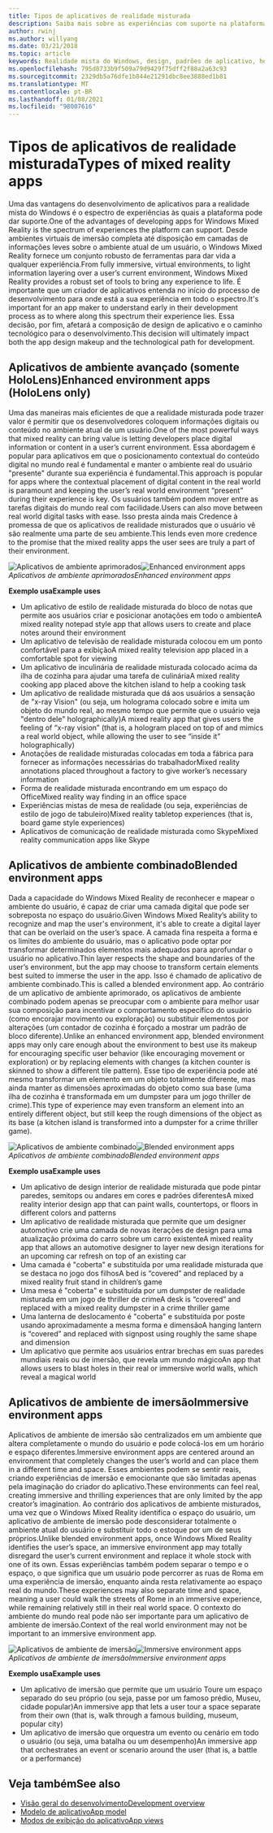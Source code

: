 ```yaml
---
title: Tipos de aplicativos de realidade misturada
description: Saiba mais sobre as experiências com suporte na plataforma de realidade misturada, desde ambientes de imersão até a leve disposição em camadas sobre o ambiente de um usuário.
author: rwinj
ms.author: willyang
ms.date: 03/21/2018
ms.topic: article
keywords: Realidade mista do Windows, design, padrões de aplicativo, headset de realidade misturada, headset de realidade mista do Windows, headset da realidade virtual, HoloLens
ms.openlocfilehash: 795d8733b9f509a79d9429f75dff2f88a2a63c93
ms.sourcegitcommit: 2329db5a76dfe1b844e21291dbc8ee3888ed1b81
ms.translationtype: MT
ms.contentlocale: pt-BR
ms.lasthandoff: 01/08/2021
ms.locfileid: "98007616"
---
```

# <a name="types-of-mixed-reality-apps"></a><span data-ttu-id="7e05c-104">Tipos de aplicativos de realidade misturada</span><span class="sxs-lookup"><span data-stu-id="7e05c-104">Types of mixed reality apps</span></span>

<span data-ttu-id="7e05c-105">Uma das vantagens do desenvolvimento de aplicativos para a realidade mista do Windows é o espectro de experiências às quais a plataforma pode dar suporte.</span><span class="sxs-lookup"><span data-stu-id="7e05c-105">One of the advantages of developing apps for Windows Mixed Reality is the spectrum of experiences the platform can support.</span></span> <span data-ttu-id="7e05c-106">Desde ambientes virtuais de imersão completa até disposição em camadas de informações leves sobre o ambiente atual de um usuário, o Windows Mixed Reality fornece um conjunto robusto de ferramentas para dar vida a qualquer experiência.</span><span class="sxs-lookup"><span data-stu-id="7e05c-106">From fully immersive, virtual environments, to light information layering over a user’s current environment, Windows Mixed Reality provides a robust set of tools to bring any experience to life.</span></span> <span data-ttu-id="7e05c-107">É importante que um criador de aplicativos entenda no início do processo de desenvolvimento para onde está a sua experiência em todo o espectro.</span><span class="sxs-lookup"><span data-stu-id="7e05c-107">It's important for an app maker to understand early in their development process as to where along this spectrum their experience lies.</span></span> <span data-ttu-id="7e05c-108">Essa decisão, por fim, afetará a composição de design de aplicativo e o caminho tecnológico para o desenvolvimento.</span><span class="sxs-lookup"><span data-stu-id="7e05c-108">This decision will ultimately impact both the app design makeup and the technological path for development.</span></span>

## <a name="enhanced-environment-apps-hololens-only"></a><span data-ttu-id="7e05c-109">Aplicativos de ambiente avançado (somente HoloLens)</span><span class="sxs-lookup"><span data-stu-id="7e05c-109">Enhanced environment apps (HoloLens only)</span></span>

<span data-ttu-id="7e05c-110">Uma das maneiras mais eficientes de que a realidade misturada pode trazer valor é permitir que os desenvolvedores coloquem informações digitais ou conteúdo no ambiente atual de um usuário.</span><span class="sxs-lookup"><span data-stu-id="7e05c-110">One of the most powerful ways that mixed reality can bring value is letting developers place digital information or content in a user’s current environment.</span></span> <span data-ttu-id="7e05c-111">Essa abordagem é popular para aplicativos em que o posicionamento contextual do conteúdo digital no mundo real é fundamental e manter o ambiente real do usuário "presente" durante sua experiência é fundamental.</span><span class="sxs-lookup"><span data-stu-id="7e05c-111">This approach is popular for apps where the contextual placement of digital content in the real world is paramount and keeping the user’s real world environment “present” during their experience is key.</span></span> <span data-ttu-id="7e05c-112">Os usuários também podem mover entre as tarefas digitais do mundo real com facilidade.</span><span class="sxs-lookup"><span data-stu-id="7e05c-112">Users can also move between real world digital tasks with ease.</span></span> <span data-ttu-id="7e05c-113">Isso presta ainda mais Credence à promessa de que os aplicativos de realidade misturados que o usuário vê são realmente uma parte de seu ambiente.</span><span class="sxs-lookup"><span data-stu-id="7e05c-113">This lends even more credence to the promise that the mixed reality apps the user sees are truly a part of their environment.</span></span>

<span data-ttu-id="7e05c-114">![Aplicativos de ambiente aprimorados](images/enhancedenvironmentapps-640px.jpg)</span><span class="sxs-lookup"><span data-stu-id="7e05c-114">![Enhanced environment apps](images/enhancedenvironmentapps-640px.jpg)</span></span><br>
<span data-ttu-id="7e05c-115">*Aplicativos de ambiente aprimorados*</span><span class="sxs-lookup"><span data-stu-id="7e05c-115">*Enhanced environment apps*</span></span>

<span data-ttu-id="7e05c-116">**Exemplo usa**</span><span class="sxs-lookup"><span data-stu-id="7e05c-116">**Example uses**</span></span>
* <span data-ttu-id="7e05c-117">Um aplicativo de estilo de realidade misturada do bloco de notas que permite aos usuários criar e posicionar anotações em todo o ambiente</span><span class="sxs-lookup"><span data-stu-id="7e05c-117">A mixed reality notepad style app that allows users to create and place notes around their environment</span></span>
* <span data-ttu-id="7e05c-118">Um aplicativo de televisão de realidade misturada colocou em um ponto confortável para a exibição</span><span class="sxs-lookup"><span data-stu-id="7e05c-118">A mixed reality television app placed in a comfortable spot for viewing</span></span>
* <span data-ttu-id="7e05c-119">Um aplicativo de inculinária de realidade misturada colocado acima da ilha de cozinha para ajudar uma tarefa de culinária</span><span class="sxs-lookup"><span data-stu-id="7e05c-119">A mixed reality cooking app placed above the kitchen island to help a cooking task</span></span>
* <span data-ttu-id="7e05c-120">Um aplicativo de realidade misturada que dá aos usuários a sensação de "x-ray Vision" (ou seja, um holograma colocado sobre e imita um objeto do mundo real, ao mesmo tempo que permite que o usuário veja "dentro dele" holographically)</span><span class="sxs-lookup"><span data-stu-id="7e05c-120">A mixed reality app that gives users the feeling of “x-ray vision” (that is, a hologram placed on top of and mimics a real world object, while allowing the user to see “inside it” holographically)</span></span>
* <span data-ttu-id="7e05c-121">Anotações de realidade misturadas colocadas em toda a fábrica para fornecer as informações necessárias do trabalhador</span><span class="sxs-lookup"><span data-stu-id="7e05c-121">Mixed reality annotations placed throughout a factory to give worker’s necessary information</span></span>
* <span data-ttu-id="7e05c-122">Forma de realidade misturada encontrando em um espaço do Office</span><span class="sxs-lookup"><span data-stu-id="7e05c-122">Mixed reality way finding in an office space</span></span>
* <span data-ttu-id="7e05c-123">Experiências mistas de mesa de realidade (ou seja, experiências de estilo de jogo de tabuleiro)</span><span class="sxs-lookup"><span data-stu-id="7e05c-123">Mixed reality tabletop experiences (that is, board game style experiences)</span></span>
* <span data-ttu-id="7e05c-124">Aplicativos de comunicação de realidade misturada como Skype</span><span class="sxs-lookup"><span data-stu-id="7e05c-124">Mixed reality communication apps like Skype</span></span>

## <a name="blended-environment-apps"></a><span data-ttu-id="7e05c-125">Aplicativos de ambiente combinado</span><span class="sxs-lookup"><span data-stu-id="7e05c-125">Blended environment apps</span></span>

<span data-ttu-id="7e05c-126">Dada a capacidade do Windows Mixed Reality de reconhecer e mapear o ambiente do usuário, é capaz de criar uma camada digital que pode ser sobreposta no espaço do usuário.</span><span class="sxs-lookup"><span data-stu-id="7e05c-126">Given Windows Mixed Reality’s ability to recognize and map the user's environment, it's able to create a digital layer that can be overlaid on the user’s space.</span></span> <span data-ttu-id="7e05c-127">A camada fina respeita a forma e os limites do ambiente do usuário, mas o aplicativo pode optar por transformar determinados elementos mais adequados para aprofundar o usuário no aplicativo.</span><span class="sxs-lookup"><span data-stu-id="7e05c-127">Thin layer respects the shape and boundaries of the user’s environment, but the app may choose to transform certain elements best suited to immerse the user in the app.</span></span> <span data-ttu-id="7e05c-128">Isso é chamado de aplicativo de ambiente combinado.</span><span class="sxs-lookup"><span data-stu-id="7e05c-128">This is called a blended environment app.</span></span> <span data-ttu-id="7e05c-129">Ao contrário de um aplicativo de ambiente aprimorado, os aplicativos de ambiente combinado podem apenas se preocupar com o ambiente para melhor usar sua composição para incentivar o comportamento específico do usuário (como encorajar movimento ou exploração) ou substituir elementos por alterações (um contador de cozinha é forçado a mostrar um padrão de bloco diferente).</span><span class="sxs-lookup"><span data-stu-id="7e05c-129">Unlike an enhanced environment app, blended environment apps may only care enough about the environment to best use its makeup for encouraging specific user behavior (like encouraging movement or exploration) or by replacing elements with changes (a kitchen counter is skinned to show a different tile pattern).</span></span> <span data-ttu-id="7e05c-130">Esse tipo de experiência pode até mesmo transformar um elemento em um objeto totalmente diferente, mas ainda manter as dimensões aproximadas do objeto como sua base (uma ilha de cozinha é transformada em um dumpster para um jogo thriller de crime).</span><span class="sxs-lookup"><span data-stu-id="7e05c-130">This type of experience may even transform an element into an entirely different object, but still keep the rough dimensions of the object as its base (a kitchen island is transformed into a dumpster for a crime thriller game).</span></span>

<span data-ttu-id="7e05c-131">![Aplicativos de ambiente combinado](images/blendedenvironmentapps-640px.jpg)</span><span class="sxs-lookup"><span data-stu-id="7e05c-131">![Blended environment apps](images/blendedenvironmentapps-640px.jpg)</span></span><br>
<span data-ttu-id="7e05c-132">*Aplicativos de ambiente combinado*</span><span class="sxs-lookup"><span data-stu-id="7e05c-132">*Blended environment apps*</span></span>

<span data-ttu-id="7e05c-133">**Exemplo usa**</span><span class="sxs-lookup"><span data-stu-id="7e05c-133">**Example uses**</span></span>
* <span data-ttu-id="7e05c-134">Um aplicativo de design interior de realidade misturada que pode pintar paredes, semitops ou andares em cores e padrões diferentes</span><span class="sxs-lookup"><span data-stu-id="7e05c-134">A mixed reality interior design app that can paint walls, countertops, or floors in different colors and patterns</span></span>
* <span data-ttu-id="7e05c-135">Um aplicativo de realidade misturada que permite que um designer automotivo crie uma camada de novas iterações de design para uma atualização próxima do carro sobre um carro existente</span><span class="sxs-lookup"><span data-stu-id="7e05c-135">A mixed reality app that allows an automotive designer to layer new design iterations for an upcoming car refresh on top of an existing car</span></span>
* <span data-ttu-id="7e05c-136">Uma camada é "coberta" e substituída por uma realidade misturada que se destaca no jogo dos filhos</span><span class="sxs-lookup"><span data-stu-id="7e05c-136">A bed is “covered” and replaced by a mixed reality fruit stand in children’s game</span></span>
* <span data-ttu-id="7e05c-137">Uma mesa é "coberta" e substituída por um dumpster de realidade misturada em um jogo de thriller de crime</span><span class="sxs-lookup"><span data-stu-id="7e05c-137">A desk is “covered” and replaced with a mixed reality dumpster in a crime thriller game</span></span>
* <span data-ttu-id="7e05c-138">Uma lanterna de deslocamento é "coberta" e substituída por poste usando aproximadamente a mesma forma e dimensão</span><span class="sxs-lookup"><span data-stu-id="7e05c-138">A hanging lantern is “covered” and replaced with signpost using roughly the same shape and dimension</span></span>
* <span data-ttu-id="7e05c-139">Um aplicativo que permite aos usuários entrar brechas em suas paredes mundiais reais ou de imersão, que revela um mundo mágico</span><span class="sxs-lookup"><span data-stu-id="7e05c-139">An app that allows users to blast holes in their real or immersive world walls, which reveal a magical world</span></span>

## <a name="immersive-environment-apps"></a><span data-ttu-id="7e05c-140">Aplicativos de ambiente de imersão</span><span class="sxs-lookup"><span data-stu-id="7e05c-140">Immersive environment apps</span></span>

<span data-ttu-id="7e05c-141">Aplicativos de ambiente de imersão são centralizados em um ambiente que altera completamente o mundo do usuário e pode colocá-los em um horário e espaço diferentes.</span><span class="sxs-lookup"><span data-stu-id="7e05c-141">Immersive environment apps are centered around an environment that completely changes the user’s world and can place them in a different time and space.</span></span> <span data-ttu-id="7e05c-142">Esses ambientes podem se sentir reais, criando experiências de imersão e emocionante que são limitadas apenas pela imaginação do criador do aplicativo.</span><span class="sxs-lookup"><span data-stu-id="7e05c-142">These environments can feel real, creating immersive and thrilling experiences that are only limited by the app creator’s imagination.</span></span> <span data-ttu-id="7e05c-143">Ao contrário dos aplicativos de ambiente misturados, uma vez que o Windows Mixed Reality identifica o espaço do usuário, um aplicativo de ambiente de imersão pode desconsiderar totalmente o ambiente atual do usuário e substituir todo o estoque por um de seus próprios.</span><span class="sxs-lookup"><span data-stu-id="7e05c-143">Unlike blended environment apps, once Windows Mixed Reality identifies the user’s space, an immersive environment app may totally disregard the user’s current environment and replace it whole stock with one of its own.</span></span> <span data-ttu-id="7e05c-144">Essas experiências também podem separar o tempo e o espaço, o que significa que um usuário pode percorrer as ruas de Roma em uma experiência de imersão, enquanto ainda resta relativamente ao espaço real do mundo.</span><span class="sxs-lookup"><span data-stu-id="7e05c-144">These experiences may also separate time and space, meaning a user could walk the streets of Rome in an immersive experience, while remaining relatively still in their real world space.</span></span> <span data-ttu-id="7e05c-145">O contexto do ambiente do mundo real pode não ser importante para um aplicativo de ambiente de imersão.</span><span class="sxs-lookup"><span data-stu-id="7e05c-145">Context of the real world environment may not be important to an immersive environment app.</span></span>

<span data-ttu-id="7e05c-146">![Aplicativos de ambiente de imersão](images/windows-mixed-reality-640px.jpg)</span><span class="sxs-lookup"><span data-stu-id="7e05c-146">![Immersive environment apps](images/windows-mixed-reality-640px.jpg)</span></span><br>
<span data-ttu-id="7e05c-147">*Aplicativos de ambiente de imersão*</span><span class="sxs-lookup"><span data-stu-id="7e05c-147">*Immersive environment apps*</span></span>

<span data-ttu-id="7e05c-148">**Exemplo usa**</span><span class="sxs-lookup"><span data-stu-id="7e05c-148">**Example uses**</span></span>
* <span data-ttu-id="7e05c-149">Um aplicativo de imersão que permite que um usuário Toure um espaço separado do seu próprio (ou seja, passe por um famoso prédio, Museu, cidade popular)</span><span class="sxs-lookup"><span data-stu-id="7e05c-149">An immersive app that lets a user tour a space separate from their own (that is, walk through a famous building, museum, popular city)</span></span>
* <span data-ttu-id="7e05c-150">Um aplicativo de imersão que orquestra um evento ou cenário em todo o usuário (ou seja, uma batalha ou um desempenho)</span><span class="sxs-lookup"><span data-stu-id="7e05c-150">An immersive app that orchestrates an event or scenario around the user (that is, a battle or a performance)</span></span>

## <a name="see-also"></a><span data-ttu-id="7e05c-151">Veja também</span><span class="sxs-lookup"><span data-stu-id="7e05c-151">See also</span></span>

* [<span data-ttu-id="7e05c-152">Visão geral do desenvolvimento</span><span class="sxs-lookup"><span data-stu-id="7e05c-152">Development overview</span></span>](../develop/development.md)
* [<span data-ttu-id="7e05c-153">Modelo de aplicativo</span><span class="sxs-lookup"><span data-stu-id="7e05c-153">App model</span></span>](app-model.md)
* [<span data-ttu-id="7e05c-154">Modos de exibição do aplicativo</span><span class="sxs-lookup"><span data-stu-id="7e05c-154">App views</span></span>](app-views.md)
